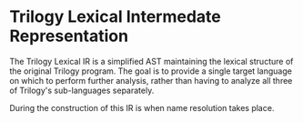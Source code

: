 # Trilogy Lexical Intermedate Representation

The Trilogy Lexical IR is a simplified AST maintaining the lexical structure of
the original Trilogy program. The goal is to provide a single target language on
which to perform further analysis, rather than having to analyze all three of
Trilogy's sub-languages separately.

During the construction of this IR is when name resolution takes place.
